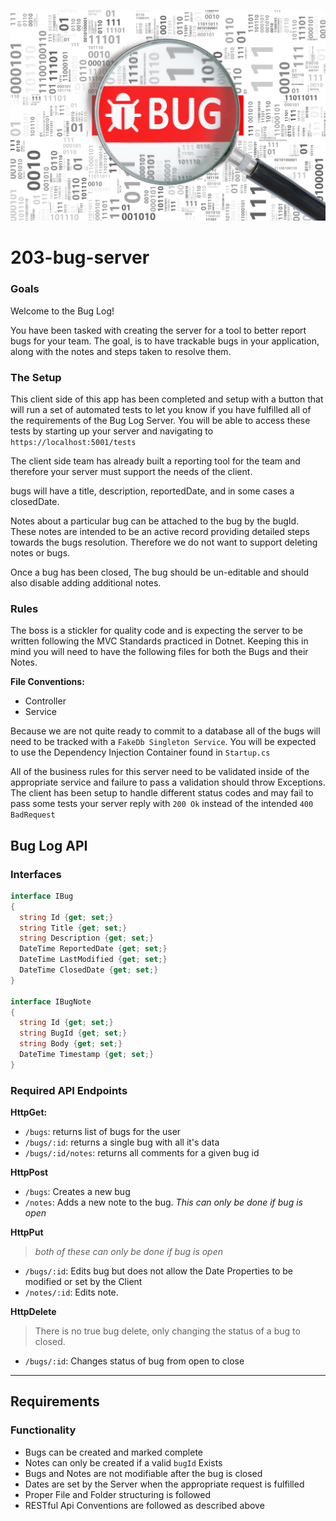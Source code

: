 ![bug-server](bug.jpeg)
# 203-bug-server


### Goals
Welcome to the Bug Log! 

You have been tasked with creating the server for a tool to better report bugs for your team. The goal, is to have trackable bugs in your application, along with the notes and steps taken to resolve them.

### The Setup
This client side of this app has been completed and setup with a button that will run a set of automated tests to let you know if you have fulfilled all of the requirements of the Bug Log Server. You will be able to access these tests by starting up your server and navigating to `https://localhost:5001/tests`

The client side team has already built a reporting tool for the team and therefore your server must support the needs of the client.

bugs will have a title, description, reportedDate, and in some cases a closedDate.  

Notes about a particular bug can be attached to the bug by the bugId. These notes are intended to be an active record providing detailed steps towards the bugs resolution. Therefore we do not want to support deleting notes or bugs. 

Once a bug has been closed, The bug should be un-editable and should also disable adding additional notes.

### Rules
The boss is a stickler for quality code and is expecting the server to be written following the MVC Standards practiced in Dotnet. Keeping this in mind you will need to have the following files for both the Bugs and their Notes.

**File Conventions:**
- Controller
- Service

Because we are not quite ready to commit to a database all of the bugs will need to be tracked with a `FakeDb Singleton Service`. You will be expected to use the Dependency Injection Container found in `Startup.cs`

All of the business rules for this server need to be validated inside of the appropriate service and failure to pass a validation should throw Exceptions. The client has been setup to handle different status codes and may fail to pass some tests your server reply with `200 Ok` instead of the intended `400 BadRequest`


## Bug Log API

### Interfaces
```csharp
interface IBug 
{
  string Id {get; set;}
  string Title {get; set;}
  string Description {get; set;}
  DateTime ReportedDate {get; set;}
  DateTime LastModified {get; set;}
  DateTime ClosedDate {get; set;}
}

interface IBugNote 
{
  string Id {get; set;}
  string BugId {get; set;}
  string Body {get; set;}
  DateTime Timestamp {get; set;}
}
```

### Required API Endpoints

**HttpGet:**
- `/bugs`: returns list of bugs for the user
- `/bugs/:id`: returns a single bug with all it's data
- `/bugs/:id/notes`: returns all comments for a given bug id

**HttpPost**
- `/bugs`: Creates a new bug
- `/notes`: Adds a new note to the bug. *This can only be done if bug is open*

**HttpPut** 
>*both of these can only be done if bug is open*
- `/bugs/:id`: Edits bug but does not allow the Date Properties to be modified or set by the Client
- `/notes/:id`: Edits note.

**HttpDelete**
> There is no true bug delete, only changing the status of a bug to closed.
- `/bugs/:id`: Changes status of bug from open to close

---------------------------------------------------------------------

## Requirements

### Functionality
- Bugs can be created and marked complete
- Notes can only be created if a valid `bugId` Exists
- Bugs and Notes are not modifiable after the bug is closed
- Dates are set by the Server when the appropriate request is fulfilled
- Proper File and Folder structuring is followed
- RESTful Api Conventions are followed as described above
